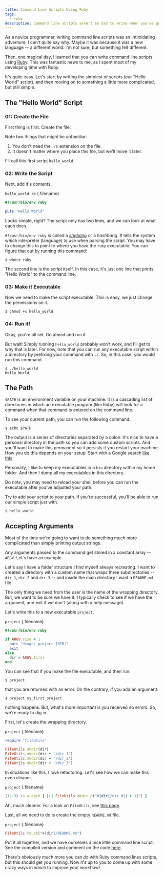 ```yaml
---
title: Command Line Scripts Using Ruby
tags:
  - ruby
description: Command line scripts aren't so bad to write when you've got Ruby on your side.
---
```


As a novice programmer, writing command line scripts was an intimidating
adventure. I can't quite say why. Maybe it was because it was a new language --
a different world. I'm not sure, but something felt different.

Then, one magical day, I learned that you can write command line scripts using
[Ruby](https://www.ruby-lang.org). This was fantastic news to me, as I
spent most of my developing time with Ruby.

It's quite easy. Let's start by writing the simplest of scripts (our "Hello
World" script), and then moving on to something a little more complicated, but
still simple.

## The "Hello World" Script

### 01: Create the File

First thing is first. Create the file.

Note two things that might be unfamiliar:

1. You don't need the `.rb` extension on the file.
2. It doesn't matter where you place this file, but we'll move it later.

I'll call this first script `hello_world`.

### 02: Write the Script

Next, add it's contents.

`hello_world.rb` {.filename}

```ruby
#!/usr/bin/env ruby

puts "Hello World"
```

Looks simple, right? The script only has two lines, and we can look at what
each does.

`#!/usr/bin/env ruby` is called a
[_shebang_](<http://en.wikipedia.org/wiki/Shebang_(Unix)>) or a _hashbang_. It
tells the system which interpreter (language) to use when parsing the script.
You may have to change this to point to where you have the `ruby` executable. You can figure that out by running this command:

    $ where ruby

The second line is the script itself. In this case, it's just one line that
prints "Hello World" to the command line.

### 03: Make it Executable

Now we need to make the script executable. This is easy, we just change the
permissions on it.

    $ chmod +x hello_world

### 04: Run it!

Okay, you're all set. Go ahead and run it.

But wait! Simply running `hello_world` probably won't work, and I'll get to why
that is later. For now, note that you can run any executable script within a
directory by prefixing your command with `./`. So, in this case, you would run
this command.

    $ ./hello_world
    Hello World

## The Path

`$PATH` is an environment variable on your machine. It is a cascading list of directories in which an executable program (like Ruby) will look for a command when that command is entered on the command line.

To see your current path, you can run the following command.

    $ echo $PATH

The output is a series of directories separated by a colon. It's nice to have a personal directory in the path so you can add some custom scripts. And you'll want to make this permanent so it persists if you restart your machine. How you do this depends on your setup. Start with a Google search [like this](https://www.google.com/webhp?sourceid=chrome-instant&ion=1&espv=2&ie=UTF-8#q=add+a+directory+to+path).

Personally, I like to keep my executables in a `bin` directory within my home folder. And then I dump all my executables in this directory.

Do note, you may need to reload your shell before you can run the executable after you've adjusted your path.

Try to add your script to your path. If you're successful, you'll be able to run our simple script just with.

    $ hello_world

## Accepting Arguments

Most of the time we're going to want to do something much more complicated than simply printing output strings.

Any arguments passed to the command get stored in a constant array -- `ARGV`. Let's have an example.

Let's say I have a folder structure I find myself always recreating. I want to created a directory with a custom name that wraps three subdirectories -- `dir_1`, `dir_2` and `dir_3` -- and inside the main directory I want a `README.md` file.

The only thing we need from the user is the name of the wrapping directory. But, we want to be sure we have it. I typically check to see if we have the argument, and exit if we don't (along with a help message).

Let's write this to a new executable `project`.

`project` {.filename}

```ruby
#!/usr/bin/env ruby

if ARGV.size < 1
  puts "Usage: project [DIR]"
  exit
else
  dir = ARGV.first
end
```

You can see that if you make the file executable, and then run:

    $ project

that you are returned with an error. On the contrary, if you add an argument:

    $ project my_first_project

nothing happens. But, what's more important is you received no errors. So, we're ready to dig in.

First, let's create the wrapping directory.

`project` {.filename}

```ruby
require 'fileutils'

FileUtils.mkdir(dir)
FileUtils.mkdir(dir + '/dir_1')
FileUtils.mkdir(dir + '/dir_2')
FileUtils.mkdir(dir + '/dir_3')
```

In situations like this, I love refactoring. Let's see how we can make this even cleaner.

`project` {.filename}

```ruby
(1..3).to_a.each { |i| FileUtils.mkdir_p("#{dir}/dir_#{i + 1}") }
```

Ah, much cleaner. For a look on `FileUtils`, see [this page](http://www.ruby-doc.org/stdlib-2.1.4/libdoc/fileutils/rdoc/FileUtils.html).

Last, all we need to do is create the empty `README.md` file.

`project` {.filename}

```ruby
FileUtils.touch("#{dir}/README.md")
```

Put it all together, and we have ourselves a nice little command line script.
See the compiled version and comment on the code
[here](https://gist.github.com/seancdavis/df875dd15ff8fbd755d9).

There's obviously much more you can do with Ruby command lines scripts, but
this should get you running. Now it's up to you to come up with some crazy
ways in which to improve your workflow!
